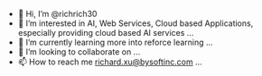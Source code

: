 - 👋 Hi, I’m @richrich30
- 👀 I’m interested in AI, Web Services, Cloud based Applications, especially providing cloud based AI services ...
- 🌱 I’m currently learning more into reforce learning ...
- 💞️ I’m looking to collaborate on ...
- 📫 How to reach me richard.xu@bysoftinc.com ...

<!---
richrich30/richrich30 is a ✨ special ✨ repository because its `README.md` (this file) appears on your GitHub profile.
You can click the Preview link to take a look at your changes.
--->
